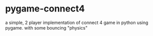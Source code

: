 # pygame-connect4
a simple, 2 player implementation of connect 4 game in python using pygame. with some bouncing "physics"
